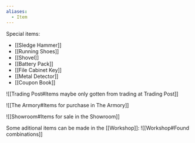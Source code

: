 ```yaml
---
aliases:
  - Item
---
```


Special items:
- [[Sledge Hammer]]
- [[Running Shoes]]
- [[Shovel]]
- [[Battery Pack]]
- [[File Cabinet Key]]
- [[Metal Detector]]
- [[Coupon Book]]

![[Trading Post#Items maybe only gotten from trading at Trading Post]]

![[The Armory#Items for purchase in The Armory]]

![[Showroom#Items for sale in the Showroom]]

Some aditional items can be made in the [[Workshop]]:
![[Workshop#Found combinations]]